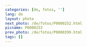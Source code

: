 ```yaml
---
categories: [de, fotos, '']
lang: de
layout: photo
next_photo: /de/fotos/P0000252.html
picname: P0000253
prev_photo: /de/fotos/P0000399.html
tags: []
---
```

